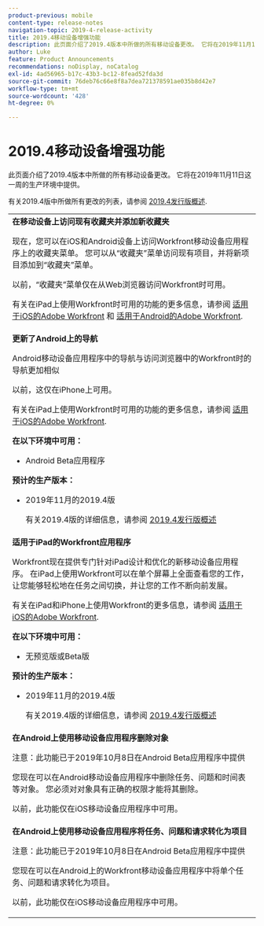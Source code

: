 ```yaml
---
product-previous: mobile
content-type: release-notes
navigation-topic: 2019-4-release-activity
title: 2019.4移动设备增强功能
description: 此页面介绍了2019.4版本中所做的所有移动设备更改。 它将在2019年11月11日这一周的生产环境中提供。
author: Luke
feature: Product Announcements
recommendations: noDisplay, noCatalog
exl-id: 4ad56965-b17c-43b3-bc12-8fead52fda3d
source-git-commit: 76deb76c66e8f8a7dea721378591ae035b8d42e7
workflow-type: tm+mt
source-wordcount: '428'
ht-degree: 0%

---
```


# 2019.4移动设备增强功能

此页面介绍了2019.4版本中所做的所有移动设备更改。 它将在2019年11月11日这一周的生产环境中提供。

有关2019.4版中所做所有更改的列表，请参阅 [2019.4发行版概述](../../../../product-announcements/product-releases/quarterly-release-archive/2019.4-release-activity/2019.4-release-activity-overview.md).

<table style="table-layout:auto"> 
 <col> 
 <tbody> 
  <tr> 
   <td><strong>在移动设备上访问现有收藏夹并添加新收藏夹</strong> <p>现在，您可以在iOS和Android设备上访问Workfront移动设备应用程序上的收藏夹菜单。 您可以从“收藏夹”菜单访问现有项目，并将新项目添加到“收藏夹”菜单。</p> <p>以前，“收藏夹”菜单仅在从Web浏览器访问Workfront时可用。</p> <p>有关在iPad上使用Workfront时可用的功能的更多信息，请参阅 <a href="../../../../workfront-basics/mobile-apps/using-the-workfront-mobile-app/workfront-for-ios.md" class="MCXref xref" xrefformat="{para}">适用于iOS的Adobe Workfront</a> 和 <a href="../../../../workfront-basics/mobile-apps/using-the-workfront-mobile-app/workfront-for-android.md" class="MCXref xref" xrefformat="{para}">适用于Android的Adobe Workfront</a>.</p></td> 
  </tr> 
  <tr> 
   <td><strong>更新了Android上的导航</strong> <p>Android移动设备应用程序中的导航与访问浏览器中的Workfront时的导航更加相似</p> <p>以前，这仅在iPhone上可用。</p> <p>有关在iPad上使用Workfront时可用的功能的更多信息，请参阅 <a href="../../../../workfront-basics/mobile-apps/using-the-workfront-mobile-app/workfront-for-ios.md" class="MCXref xref" xrefformat="{para}">适用于iOS的Adobe Workfront</a>.</p> 
    <div class="workfront_plans"> 
     <p><strong>在以下环境中可用：</strong> </p> 
     <ul> 
      <li>Android Beta应用程序</li> 
     </ul> 
     <p><strong>预计的生产版本：</strong> </p> 
     <ul> 
      <li> <p>2019年11月的2019.4版</p> <p>有关2019.4版的详细信息，请参阅 <a href="../../../../product-announcements/product-releases/quarterly-release-archive/2019.4-release-activity/2019.4-release-activity-overview.md" class="MCXref xref" xrefformat="{para}">2019.4发行版概述</a></p> </li> 
     </ul> 
    </div></td> 
  </tr> 
  <tr> 
   <td><strong>适用于iPad的Workfront应用程序</strong> <p>Workfront现在提供专门针对iPad设计和优化的新移动设备应用程序。 在iPad上使用Workfront可以在单个屏幕上全面查看您的工作，让您能够轻松地在任务之间切换，并让您的工作不断向前发展。</p> <p>有关在iPad和iPhone上使用Workfront的更多信息，请参阅 <a href="../../../../workfront-basics/mobile-apps/using-the-workfront-mobile-app/workfront-for-ios.md" class="MCXref xref" xrefformat="{para}">适用于iOS的Adobe Workfront</a>.</p> 
    <div class="workfront_plans"> 
     <p><strong>在以下环境中可用：</strong> </p> 
     <ul> 
      <li>无预览版或Beta版</li> 
     </ul> 
     <p><strong>预计的生产版本：</strong> </p> 
     <ul> 
      <li> <p>2019年11月的2019.4版</p> <p>有关2019.4版的详细信息，请参阅 <a href="../../../../product-announcements/product-releases/quarterly-release-archive/2019.4-release-activity/2019.4-release-activity-overview.md" class="MCXref xref" xrefformat="{para}">2019.4发行版概述</a></p> </li> 
     </ul> 
    </div></td> 
  </tr> 
  <tr> 
   <td> 
    <div> 
     <strong>在Android上使用移动设备应用程序删除对象</strong> 
     <p>注意：此功能已于2019年10月8日在Android Beta应用程序中提供</p> 
     <p>您现在可以在Android移动设备应用程序中删除任务、问题和时间表等对象。 您必须对对象具有正确的权限才能将其删除。</p> 
     <p>以前，此功能仅在iOS移动设备应用程序中可用。</p> 
    </div> </td> 
  </tr> 
  <tr> 
   <td><strong>在Android上使用移动设备应用程序将任务、问题和请求转化为项目</strong> <p>注意：此功能已于2019年10月8日在Android Beta应用程序中提供</p> <p>您现在可以在Android上的Workfront移动设备应用程序中将单个任务、问题和请求转化为项目。</p> <p>以前，此功能仅在iOS移动设备应用程序中可用。</p> </td> 
  </tr> 
 </tbody> 
</table>
